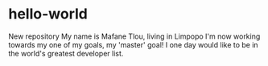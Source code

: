 # hello-world
New repository
My name is Mafane Tlou, living in Limpopo
I'm now working towards my one of my goals, my 'master' goal!
I one day would like to be in the world's greatest developer list.
